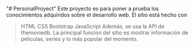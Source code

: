 "# PersonalProyect" 
Este proyecto es para poner a prueba los conocimientos adquiridos sobre el desarrollo web.
El sitio está hecho con
  >HTML
  >CSS
  >Bootstrap
  >JavaScript
Además, se usa la API de themoviedb.
La principal funcion del sitio es mostrar información de peliculas, series y lo más popular del momento.
